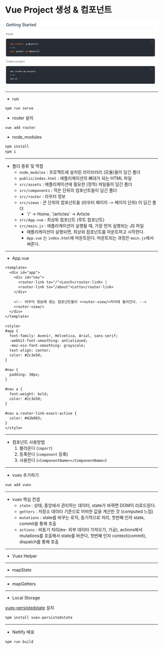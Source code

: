 # Vue Project 생성 & 컴포넌트

![image-20201111123751522](02.%20Vue.assets/image-20201111123751522.png)

----

- run

```bash
npm run serve
```

- router 설치

```bash
vue add router
```

- node_modules

```bash
npm install
npm i
```

---

- 폴더 종류 및 역할
  - `node_modules` : 프로젝트에 설치된 라이브러리 (모듈)들이 담긴 폴더
  - `public/index.html` : 애플리케이션의 뼈대가 되는 HTML 파일
  - `src/assets` : 애플리케이션에 필요한 (정적) 파일들이 담긴 폴더
  - `src/components` : 작은 단위의 컴포넌트들이 담긴 폴더
  - `src/router` : 라우터 정보
  - `src/views` : 큰 단위의 컴포넌트들 (라우터 페이지 -> 페이지 단위) 이 담긴 폴더 
    - '/'  -> Home, '/articles' -> Article
  - `src/App.vue` :  최상위 컴포넌트 (루트 컴포넌트)
  - `src/main.js` : 애플리케이션이 실행될 때, 가장 먼저 실행되는 JS 파일
    - 애플리케이션이 실행되면, 최상위 컴포넌트를 마운트하고 시작한다. 
    - `App.vue` 는 `index.html`에 마운트된다. 마운트되는 과정은 `main.js`에서 써준다. 

---

- App.vue

```vue
<template>
  <div id="app">
    <div id="nav">
      <router-link to="/">Lunch</router-link> |
      <router-link to="/about">Lotto</router-link>
    </div>
      
    <!-- 라우터 정보에 맞는 컴포넌트들이 <router-view/>자리에 들어간다. -->
    <router-view/>
  </div>
</template>

<style>
#app {
  font-family: Avenir, Helvetica, Arial, sans-serif;
  -webkit-font-smoothing: antialiased;
  -moz-osx-font-smoothing: grayscale;
  text-align: center;
  color: #2c3e50;
}

#nav {
  padding: 30px;
}

#nav a {
  font-weight: bold;
  color: #2c3e50;
}

#nav a.router-link-exact-active {
  color: #42b983;
}
</style>
```

---

- 컴포넌트 사용방법
  1. 불러온다 (`import`)
  2. 등록한다 (`component`  등록)
  3. 사용한다 (`<ComponentName></ComponentName>`)

---

- vuex 추가하기

```bash
vue add vuex
```

---

- vuex 핵심 컨셉
  - `state` : 상태, 중앙에서 관리하는 데이터, state가 바뀌면 DOM이 리로드된다.
  - `getters` : 저장소 데이터 기준으로 어떠한 값을 계산한 것 (computed 느낌)
  - `mutations` : state를 바꾸는 로직, 동기적으로 처리, 첫번째 인자 state, commit을 통해 호출
  - `actions` : 비동기 처리(ex- 외부 데이터 가져오기, 가공), actions에서 mutations를 호출해서 state를 바꾼다, 첫번째 인자 context(commit), dispatch를 통해 호출

---

- Vuex Helper



---

- mapState



---

- mapGetters



---

- Local Storage

[vuex-persistedstate](https://www.npmjs.com/package/vuex-persistedstate) 설치

```bash
npm install vuex-persistedstate
```

---

- Netlify 배포

```bash
npm run build
```

